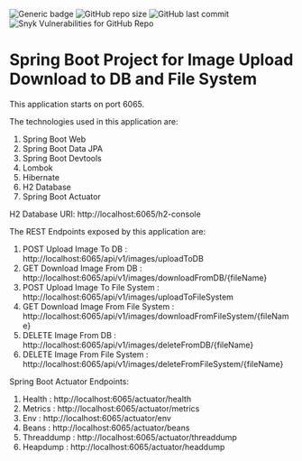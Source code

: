 ![Generic badge](https://img.shields.io/badge/completion-90%25-green)
![GitHub repo size](https://img.shields.io/github/repo-size/s14145/SpringBoot_ImageUploadDownload_DB_FileSystem)
![GitHub last commit](https://img.shields.io/github/last-commit/s14145/SpringBoot_ImageUploadDownload_DB_FileSystem)
![Snyk Vulnerabilities for GitHub Repo](https://img.shields.io/snyk/vulnerabilities/github/s14145/SpringBoot_ImageUploadDownload_DB_FileSystem)


# Spring Boot Project for Image Upload Download to DB and File System

This application starts on port 6065.

The technologies used in this application are:

1. Spring Boot Web
2. Spring Boot Data JPA
3. Spring Boot Devtools
4. Lombok
5. Hibernate
6. H2 Database
7. Spring Boot Actuator


H2 Database URI: http://localhost:6065/h2-console

The REST Endpoints exposed by this application are:
1. POST Upload Image To DB : http://localhost:6065/api/v1/images/uploadToDB
2. GET Download Image From DB : http://localhost:6065/api/v1/images/downloadFromDB/{fileName}
3. POST Upload Image To File System : http://localhost:6065/api/v1/images/uploadToFileSystem
4. GET Download Image From File System : http://localhost:6065/api/v1/images/downloadFromFileSystem/{fileName}
5. DELETE Image From DB : http://localhost:6065/api/v1/images/deleteFromDB/{fileName}
6. DELETE Image From File System : http://localhost:6065/api/v1/images/deleteFromFileSystem/{fileName}

Spring Boot Actuator Endpoints:
1. Health : http://localhost:6065/actuator/health
2. Metrics : http://localhost:6065/actuator/metrics
3. Env : http://localhost:6065/actuator/env
4. Beans : http://localhost:6065/actuator/beans
5. Threaddump : http://localhost:6065/actuator/threaddump
6. Heapdump : http://localhost:6065/actuator/headdump 

